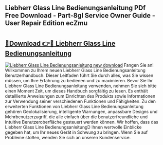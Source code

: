 ## Liebherr Glass Line Bedienungsanleitung PDf Free Download - Part-8gl Service Owner Guide - User Repair Edition ecZmu

# <h2><a href="http://df0cd56.blite.top/?on=Liebherr+Glass+Line+Bedienungsanleitung">🔗Download 👉🔴 Liebherr Glass Line Bedienungsanleitung</a></h2>

[![Liebherr Glass Line Bedienungsanleitung new download](https://i.imgur.com/lujVjoI.png)](http://df0cd56.blite.top/?on=Liebherr+Glass+Line+Bedienungsanleitung)
Fangen Sie an! Willkommen zu Ihrem neuen Liebherr Glass Line Bedienungsanleitung Benutzerhandbuch. Dieser Leitfaden führt Sie durch alles, was Sie wissen müssen, um Ihre Erfahrung zu bedienen und zu maximieren. Bevor Sie Ihr Liebherr Glass Line Bedienungsanleitung verwenden, nehmen Sie sich bitte einen Moment Zeit, um dieses Handbuch sorgfältig zu lesen. Es enthält detaillierte Anweisungen zum Einrichten des Produkts sowie Informationen zur Verwendung seiner verschiedenen Funktionen und Fähigkeiten. Zu den erweiterten Funktionen von Liebherr Glass Line Bedienungsanleitung gehören Geolokalisierung, intelligente Warnungen, anpassbare Designs und Mehrbenutzerzugriff, die alle einfach über die benutzerfreundliche und intuitive Benutzeroberfläche gesteuert werden können. Wir hoffen, dass das Liebherr Glass Line BedienungsanleitungD Ihnen wertvolle Einblicke gegeben hat, um Ihr neues Gerät in Schwung zu bringen. Wenn Sie auf Probleme stoßen, wenden Sie sich an unseren Kundenservice.
